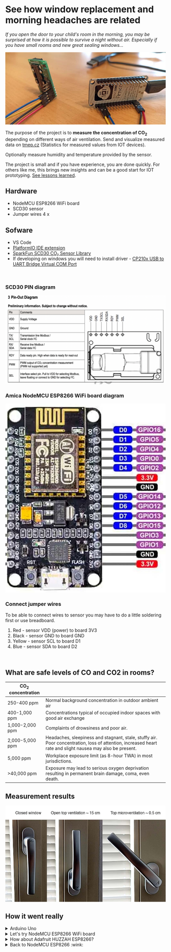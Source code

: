 # See how window replacement and morning headaches are related
*If you open the door to your child's room in the morning, you may be surprised at how it is possible to survive a night without air. Especially if you have small rooms and new great sealing windows…*

![project image](docs/project.jpg)

The purpose of the project is to **measure the concentration of CO<sub>2</sub>** depending on different ways of air ventilation.
Send and visualize measured data on [tmep.cz](https://tmep.cz/) (Statistics for measured values from IOT devices).

Optionally measure humidity and temperature provided by the sensor.

The project is small and if you have experience, you are done quickly. For others like me, this brings new insights and can be a good start for IOT prototyping. [See lessons learned](#how-it-went-really).

## Hardware
* NodeMCU ESP8266 WiFi board
* SCD30 sensor
* Jumper wires 4 x

## Sofware 
* VS Code
* [PlatformIO IDE extension](https://platformio.org/platformio-ide)
* [SparkFun SCD30 CO₂ Sensor Library](https://github.com/sparkfun/SparkFun_SCD30_Arduino_Library)
* If developing on windows you will need to install driver - [CP210x USB to UART Bridge Virtual COM Port](https://www.silabs.com/developers/usb-to-uart-bridge-vcp-drivers)

<br />

### SCD30 PIN diagram
![SCD30 PIN diagram](docs/scd30-diagram.png)

### Amica NodeMCU ESP8266 WiFi board diagram
![nodeMCU diagram](docs/amicaNodeMcu.jpg)

### Connect jumper wires
To be able to connect wires to sensor you may have to do a little soldering first or use breadboard.
1. Red - sensor VDD (power) to board 3V3
2. Black - sensor GND to board GND
3. Yellow - sensor SCL to board D1
4. Blue - sensor SDA to board D2

<br />

## What are safe levels of CO and CO2 in rooms?
| CO<sub>2</sub> concentration  |  |
| ------------- | ------------- |
| 250-400 ppm| Normal background concentration in outdoor ambient air
| 400-1,000 ppm| Concentrations typical of occupied indoor spaces with good air exchange
| 1,000-2,000 ppm | Complaints of drowsiness and poor air.
| 2,000-5,000 ppm| Headaches, sleepiness and stagnant, stale, stuffy air. Poor concentration, loss of attention, increased heart rate and slight nausea may also be present.
| 5,000 ppm| Workplace exposure limit (as 8-hour TWA) in most jurisdictions.
| >40,000 ppm| Exposure may lead to serious oxygen deprivation resulting in permanent brain damage, coma, even death.

## Measurement results

![window ventilation](docs/ventilation.jpg)

## How it went really

<details><summary>Arduino Uno</summary>

1. Started with Arduino Uno. Found its PIN diagram, connected board to SCD30 sensor using jump wires.
2. Installed PlatformIO IDE as VS Code extension and created *Hello World* project, compiled and deployed to board and voila!
3. Found an SCD30 example at Sparkfun blog and started to read and print sensor values.
4. Realized I have no idea how to store or send the data anywhere :smile:
</details>

<details><summary>Let's try NodeMCU ESP8266 WiFi board</summary>

1. Learned the board PIN diagram and reconnected jump wires.
2. Created a new project but failed to print data to terminal (serial port).
3. Found and installed CP210x USB universal driver for Windows. That fixed it.
4. Started program, connected to my WiFi router but could not send a GET http request to tmep.cz (receiving connection errors).
5. Tried different ways of handling wificlient, httpclient, headers, connection reuse etc. using examples from the Internet. With no success.
6. Had another coffee and decided to try different board
</details>

<details><summary>How about Adafruit HUZZAH ESP8266?</summary>

1. New project, new PIN diagram, reconnected wires and bam, printing to COM failed again. None of the provided USB drivers worked. The COM port would not start at all.
2. Went to MacBook Air, installed all and eventually was able to print data to terminal.
3. But also found my WiFi router had problem with GET to tmep.cz. Other urls worked just fine :raised_eyebrow: So I tried to use mobile hotspot instead and sent requests to tmep.cz successfully.
</details>

<details><summary>Back to NodeMCU ESP8266 :wink:</summary>

1. Reconnected sensor back to this board
2. Finally was able to measure an send data to tmep.cz. :sunglasses:
</details>

